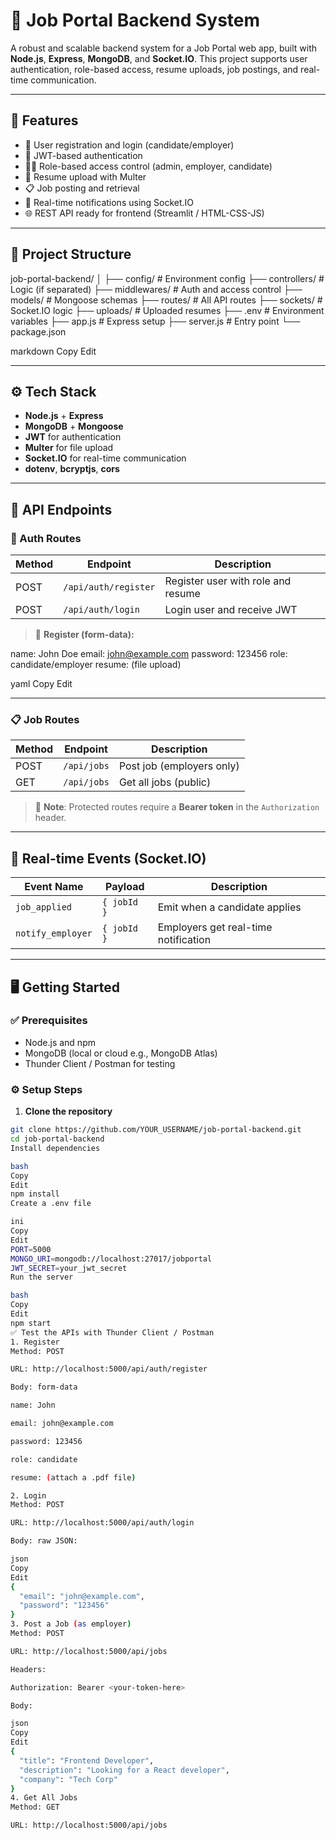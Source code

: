 # 🧠 Job Portal Backend System

A robust and scalable backend system for a Job Portal web app, built with **Node.js**, **Express**, **MongoDB**, and **Socket.IO**. This project supports user authentication, role-based access, resume uploads, job postings, and real-time communication.

---

## 🚀 Features

- 👤 User registration and login (candidate/employer)
- 🔐 JWT-based authentication
- 🧑‍💼 Role-based access control (admin, employer, candidate)
- 📄 Resume upload with Multer
- 📋 Job posting and retrieval
- 💬 Real-time notifications using Socket.IO
- 🌐 REST API ready for frontend (Streamlit / HTML-CSS-JS)

---

## 📁 Project Structure

job-portal-backend/
│
├── config/ # Environment config
├── controllers/ # Logic (if separated)
├── middlewares/ # Auth and access control
├── models/ # Mongoose schemas
├── routes/ # All API routes
├── sockets/ # Socket.IO logic
├── uploads/ # Uploaded resumes
├── .env # Environment variables
├── app.js # Express setup
├── server.js # Entry point
└── package.json

markdown
Copy
Edit

---

## ⚙️ Tech Stack

- **Node.js** + **Express**
- **MongoDB** + **Mongoose**
- **JWT** for authentication
- **Multer** for file upload
- **Socket.IO** for real-time communication
- **dotenv**, **bcryptjs**, **cors**

---

## 🧪 API Endpoints

### 🔐 Auth Routes

| Method | Endpoint              | Description                          |
|--------|-----------------------|--------------------------------------|
| POST   | `/api/auth/register`  | Register user with role and resume   |
| POST   | `/api/auth/login`     | Login user and receive JWT           |

> 📌 **Register (form-data):**

name: John Doe
email: john@example.com
password: 123456
role: candidate/employer
resume: (file upload)

yaml
Copy
Edit

---

### 📋 Job Routes

| Method | Endpoint       | Description                      |
|--------|----------------|----------------------------------|
| POST   | `/api/jobs`    | Post job (employers only)        |
| GET    | `/api/jobs`    | Get all jobs (public)            |

> 🔐 **Note**: Protected routes require a **Bearer token** in the `Authorization` header.

---

## 📡 Real-time Events (Socket.IO)

| Event Name        | Payload          | Description                          |
|------------------|------------------|--------------------------------------|
| `job_applied`     | `{ jobId }`      | Emit when a candidate applies        |
| `notify_employer` | `{ jobId }`      | Employers get real-time notification |

---

## 🖥️ Getting Started

### ✅ Prerequisites

- Node.js and npm
- MongoDB (local or cloud e.g., MongoDB Atlas)
- Thunder Client / Postman for testing

### ⚙️ Setup Steps

1. **Clone the repository**

```bash
git clone https://github.com/YOUR_USERNAME/job-portal-backend.git
cd job-portal-backend
Install dependencies

bash
Copy
Edit
npm install
Create a .env file

ini
Copy
Edit
PORT=5000
MONGO_URI=mongodb://localhost:27017/jobportal
JWT_SECRET=your_jwt_secret
Run the server

bash
Copy
Edit
npm start
✅ Test the APIs with Thunder Client / Postman
1. Register
Method: POST

URL: http://localhost:5000/api/auth/register

Body: form-data

name: John

email: john@example.com

password: 123456

role: candidate

resume: (attach a .pdf file)

2. Login
Method: POST

URL: http://localhost:5000/api/auth/login

Body: raw JSON:

json
Copy
Edit
{
  "email": "john@example.com",
  "password": "123456"
}
3. Post a Job (as employer)
Method: POST

URL: http://localhost:5000/api/jobs

Headers:

Authorization: Bearer <your-token-here>

Body:

json
Copy
Edit
{
  "title": "Frontend Developer",
  "description": "Looking for a React developer",
  "company": "Tech Corp"
}
4. Get All Jobs
Method: GET

URL: http://localhost:5000/api/jobs

